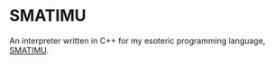 # SMATIMU
An interpreter written in C++ for my esoteric programming language, [SMATIMU](https://esolangs.org/wiki/SMATIMU).
